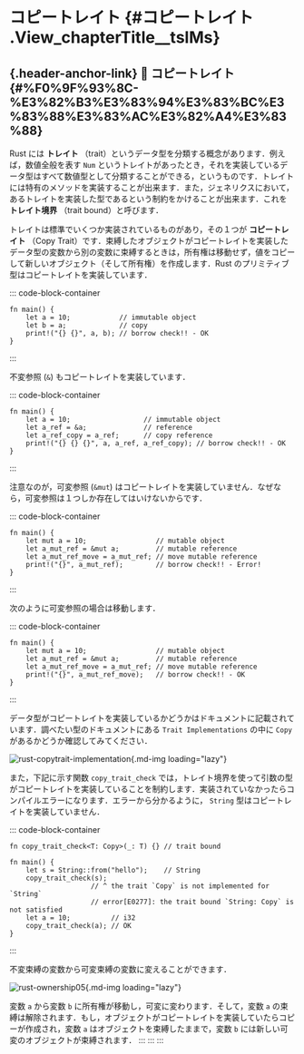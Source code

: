 # コピートレイト {#コピートレイト .View_chapterTitle__tslMs}

## [](#%F0%9F%93%8C-%E3%82%B3%E3%83%94%E3%83%BC%E3%83%88%E3%83%AC%E3%82%A4%E3%83%88){.header-anchor-link} 📌 コピートレイト {#%F0%9F%93%8C-%E3%82%B3%E3%83%94%E3%83%BC%E3%83%88%E3%83%AC%E3%82%A4%E3%83%88}

Rust には **トレイト**
（trait）というデータ型を分類する概念があります．例えば，数値全般を表す
`Num`
というトレイトがあったとき，それを実装しているデータ型はすべて数値型として分類することができる，というものです．トレイトには特有のメソッドを実装することが出来ます．また，ジェネリクスにおいて，あるトレイトを実装した型であるという制約をかけることが出来ます．これを
**トレイト境界** （trait bound）と呼びます．

トレイトは標準でいくつか実装されているものがあり，その１つが
**コピートレイト** （Copy
Trait）です．束縛したオブジェクトがコピートレイトを実装したデータ型の変数から別の変数に束縛するときは，所有権は移動せず，値をコピーして新しいオブジェクト（そして所有権）を作成します．Rust
のプリミティブ型はコピートレイトを実装しています．

::: code-block-container
``` language-rust
fn main() {
    let a = 10;            // immutable object
    let b = a;             // copy
    print!("{} {}", a, b); // borrow check!! - OK
}
```
:::

不変参照 (`&`) もコピートレイトを実装しています．

::: code-block-container
``` language-rust
fn main() {
    let a = 10;                  // immutable object
    let a_ref = &a;              // reference
    let a_ref_copy = a_ref;      // copy reference
    print!("{} {} {}", a, a_ref, a_ref_copy); // borrow check!! - OK
}
```
:::

注意なのが，可変参照 (`&mut`)
はコピートレイトを実装していません．なぜなら，可変参照は１つしか存在してはいけないからです．

::: code-block-container
``` language-rust
fn main() {
    let mut a = 10;                 // mutable object
    let a_mut_ref = &mut a;         // mutable reference
    let a_mut_ref_move = a_mut_ref; // move mutable reference
    print!("{}", a_mut_ref);        // borrow check!! - Error!
}
```
:::

次のように可変参照の場合は移動します．

::: code-block-container
``` language-rust
fn main() {
    let mut a = 10;                 // mutable object
    let a_mut_ref = &mut a;         // mutable reference
    let a_mut_ref_move = a_mut_ref; // move mutable reference
    print!("{}", a_mut_ref_move);   // borrow check!! - OK
}
```
:::

データ型がコピートレイトを実装しているかどうかはドキュメントに記載されています．調べたい型のドキュメントにある
`Trait Implementations` の中に `Copy`
があるかどうか確認してみてください．

![rust-copytrait-implementation](https://storage.googleapis.com/zenn-user-upload/ryxhp3bdp07212iu158s1wj7bcnz){.md-img
loading="lazy"}

また，下記に示す関数 `copy_trait_check`
では，トレイト境界を使って引数の型がコピートレイトを実装していることを制約します．実装されていなかったらコンパイルエラーになります．エラーから分かるように，
`String` 型はコピートレイトを実装していません．

::: code-block-container
``` language-rust
fn copy_trait_check<T: Copy>(_: T) {} // trait bound

fn main() {
    let s = String::from("hello");    // String
    copy_trait_check(s);
                    // ^ the trait `Copy` is not implemented for `String`
                    // error[E0277]: the trait bound `String: Copy` is not satisfied
    let a = 10;          // i32
    copy_trait_check(a); // OK
}
```
:::

不変束縛の変数から可変束縛の変数に変えることができます．

![rust-ownership05](https://storage.googleapis.com/zenn-user-upload/09t17cvqsj3r7eifr14mh9xohu0q){.md-img
loading="lazy"}

変数 `a` から変数 `b` に所有権が移動し，可変に変わります．そして，変数
`a`
の束縛は解除されます．もし，オブジェクトがコピートレイトを実装していたらコピーが作成され，変数
`a` はオブジェクトを束縛したままで，変数 `b`
には新しい可変のオブジェクトが束縛されます．
:::
:::
:::

